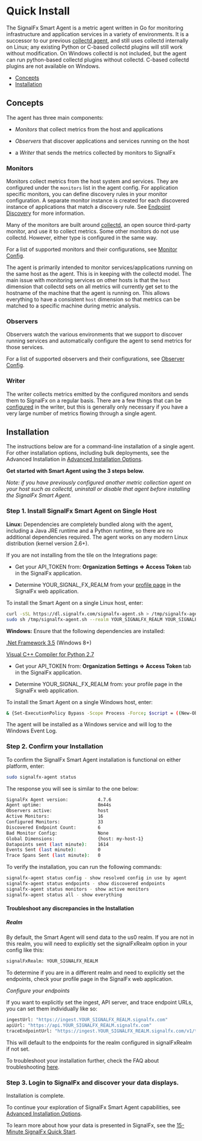 
<!--- Generated by to-integrations-repo script in Smart Agent repo, DO NOT MODIFY HERE --->
<!--- OVERVIEW --->
# Quick Install


The SignalFx Smart Agent is a metric agent written in Go for monitoring infrastructure and application services in a variety of environments. It is a successor to our previous [collectd agent](https://github.com/signalfx/collectd), and still uses collectd internally on Linux; any existing Python or C-based collectd plugins will still work without modification. On Windows collectd is not included, but the agent can run python-based collectd plugins without collectd. C-based collectd plugins are not available on Windows.

 - [Concepts](#concepts)
 - [Installation](#installation)


## Concepts

The agent has three main components:

* _Monitors_ that collect metrics from the host and applications

* _Observers_ that discover applications and services running on the host

* a _Writer_ that sends the metrics collected by monitors to SignalFx


### Monitors

Monitors collect metrics from the host system and services.  They are
configured under the `monitors` list in the agent config.  For
application specific monitors, you can define discovery rules in your monitor
configuration. A separate monitor instance is created for each discovered
instance of applications that match a discovery rule. See [Endpoint
Discovery](./auto-discovery.md) for more information.

Many of the monitors are built around [collectd](https://collectd.org), an open
source third-party monitor, and use it to collect metrics. Some other monitors
do not use collectd. However, either type is configured in the same way.

For a list of supported monitors and their configurations,
see [Monitor Config](./monitor-config.md).

The agent is primarily intended to monitor services/applications running on the
same host as the agent.  This is in keeping with the collectd model.  The main
issue with monitoring services on other hosts is that the `host` dimension that
collectd sets on all metrics will currently get set to the hostname of the
machine that the agent is running on.  This allows everything to have a
consistent `host` dimension so that metrics can be matched to a specific
machine during metric analysis.

### Observers

Observers watch the various environments that we support to discover running
services and automatically configure the agent to send metrics for those
services.

For a list of supported observers and their configurations,
see [Observer Config](./observer-config.md).

### Writer
The writer collects metrics emitted by the configured monitors and sends them
to SignalFx on a regular basis.  There are a few things that can be
[configured](./config-schema.html#writer) in the writer, but this is generally only necessary if you have a very large number of metrics flowing through a single agent.


## Installation

The instructions below are for a command-line installation of a single agent. For other installation options, including bulk deployments, see the Advanced Installation in [Advanced Installation Options](./advanced-install-options.md).

__Get started with Smart Agent using the 3 steps below.__

_Note: if you have previously configured another metric collection agent on your host such as collectd, uninstall or disable that agent before installing the SignalFx Smart Agent._

### Step 1. Install SignalFx Smart Agent on Single Host

__Linux:__ Dependencies are completely bundled along with the agent, including a Java JRE runtime and a Python runtime, so there are no additional dependencies required. The agent works on any modern Linux distribution (kernel version 2.6+).

If you are not installing from the tile on the Integrations page:

- Get your API_TOKEN from: __Organization Settings => Access Token__ tab in the SignalFx application.

- Determine YOUR\_SIGNAL_FX_REALM from your [profile page](https://docs.signalfx.com/en/latest/getting-started/get-around-ui.html#user-profile-avatar-and-color-theme) in the SignalFx web application.

To install the Smart Agent on a single Linux host, enter:

```sh
curl -sSL https://dl.signalfx.com/signalfx-agent.sh > /tmp/signalfx-agent.sh
sudo sh /tmp/signalfx-agent.sh --realm YOUR_SIGNALFX_REALM YOUR_SIGNALFX_API_TOKEN
```

__Windows:__ Ensure that the following dependencies are installed:

[.Net Framework 3.5](https://docs.microsoft.com/en-us/dotnet/framework/install/dotnet-35-windows-10) (Windows 8+)

[Visual C++ Compiler for Python 2.7](https://www.microsoft.com/EN-US/DOWNLOAD/DETAILS.ASPX?ID=44266)

* Get your API\_TOKEN from:  __Organization Settings => Access Token__ tab in the SignalFx application.

* Determine YOUR\_SIGNAL\_FX_REALM from: your profile page in the SignalFx web application.

To install the Smart Agent on a single Windows host, enter:

```sh
& {Set-ExecutionPolicy Bypass -Scope Process -Force; $script = ((New-Object System.Net.WebClient).DownloadString('https://dl.signalfx.com/signalfx-agent.ps1')); $params = @{access_token = "YOUR_SIGNALFX_API_TOKEN"; ingest_url = "https://ingest.YOUR_SIGNALFX_REALM.signalfx.com"; api_url = "https://api.YOUR_SIGNALFX_REALM.signalfx.com"}; Invoke-Command -ScriptBlock ([scriptblock]::Create(". {$script} $(&{$args} @params)"))}
```

The agent will be installed as a Windows service and will log to the Windows Event Log.


### Step 2. Confirm your Installation

To confirm the SignalFx Smart Agent installation is functional on either platform, enter:

```sh
sudo signalfx-agent status
```

The response you will see is similar to the one below:

```sh
SignalFx Agent version:           4.7.6
Agent uptime:                     8m44s
Observers active:                 host
Active Monitors:                  16
Configured Monitors:              33
Discovered Endpoint Count:        6
Bad Monitor Config:               None
Global Dimensions:                {host: my-host-1}
Datapoints sent (last minute):    1614
Events Sent (last minute):        0
Trace Spans Sent (last minute):   0
```

To verify the installation, you can run the following commands:

```sh
signalfx-agent status config - show resolved config in use by agent
signalfx-agent status endpoints - show discovered endpoints
signalfx-agent status monitors - show active monitors
signalfx-agent status all - show everything
```

#### Troubleshoot any discrepancies in the Installation

##### Realm

By default, the Smart Agent will send data to the us0 realm. If you are not in this realm, you will need to explicitly set the signalFxRealm option in your config like this:


```sh
signalFxRealm: YOUR_SIGNALFX_REALM
```


To determine if you are in a different realm and need to explicitly set the endpoints, check your profile page in the SignalFx web application.

_Configure your endpoints_

If you want to explicitly set the ingest, API server, and trace endpoint URLs, you can set them individually like so:


```sh
ingestUrl: "https://ingest.YOUR_SIGNALFX_REALM.signalfx.com"
apiUrl: "https://api.YOUR_SIGNALFX_REALM.signalfx.com"
traceEndpointUrl: "https://ingest.YOUR_SIGNALFX_REALM.signalfx.com/v1/trace"
```

This will default to the endpoints for the realm configured in signalFxRealm if not set.

To troubleshoot your installation further, check the FAQ about troubleshooting [here](./faq.md).


### Step 3. Login to SignalFx and discover your data displays.

Installation is complete.

To continue your exploration of SignalFx Smart Agent capabilities, see [Advanced Installation Options](./advanced-install-options.md).

To learn more about how your data is presented in SignalFx, see the [15-Minute SignalFx Quick Start](https://docs.signalfx.com/en/latest/getting-started/quick-start.html).
